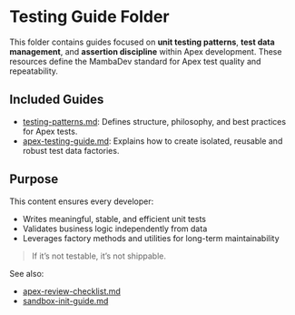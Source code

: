 # Testing Guide Folder

This folder contains guides focused on **unit testing patterns**, **test data management**, and **assertion discipline** within Apex development. These resources define the MambaDev standard for Apex test quality and repeatability.

## Included Guides

- [testing-patterns.md](https://mambadev.io/testing-patterns): Defines structure, philosophy, and best practices for Apex tests.
- [apex-testing-guide.md](https://mambadev.io/apex-testing-guide): Explains how to create isolated, reusable and robust test data factories.

## Purpose

This content ensures every developer:
- Writes meaningful, stable, and efficient unit tests
- Validates business logic independently from data
- Leverages factory methods and utilities for long-term maintainability

> If it’s not testable, it’s not shippable.

See also:
- [apex-review-checklist.md](https://mambadev.io/apex-review-checklist)
- [sandbox-init-guide.md](../sandbox/sandbox-init-guide.md)

